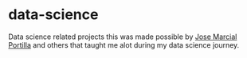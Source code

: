 # data-science
Data science related projects
this was made possible by [Jose Marcial Portilla](https://www.linkedin.com/in/jmportilla/) and others that taught me alot during my data science journey.
